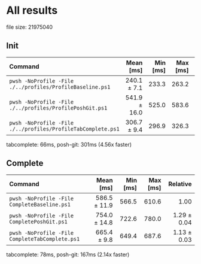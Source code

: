 # All results

file size: 21975040
## Init

| Command | Mean [ms] | Min [ms] | Max [ms] | Relative |
|:---|---:|---:|---:|---:|
| `pwsh -NoProfile -File ./../profiles/ProfileBaseline.ps1` | 240.1 ± 7.1 | 233.3 | 263.2 | 1.00 |
| `pwsh -NoProfile -File ./../profiles/ProfilePoshGit.ps1` | 541.9 ± 16.0 | 525.0 | 583.6 | 2.26 ± 0.09 |
| `pwsh -NoProfile -File ./../profiles/ProfileTabComplete.ps1` | 306.7 ± 9.4 | 296.9 | 326.3 | 1.28 ± 0.05 |

tabcomplete: 66ms, posh-git: 301ms (4.56x faster)
## Complete

| Command | Mean [ms] | Min [ms] | Max [ms] | Relative |
|:---|---:|---:|---:|---:|
| `pwsh -NoProfile -File CompleteBaseline.ps1` | 586.5 ± 11.9 | 566.5 | 610.6 | 1.00 |
| `pwsh -NoProfile -File CompletePoshGit.ps1` | 754.0 ± 14.8 | 722.6 | 780.0 | 1.29 ± 0.04 |
| `pwsh -NoProfile -File CompleteTabComplete.ps1` | 665.4 ± 9.8 | 649.4 | 687.6 | 1.13 ± 0.03 |

tabcomplete: 78ms, posh-git: 167ms (2.14x faster)
